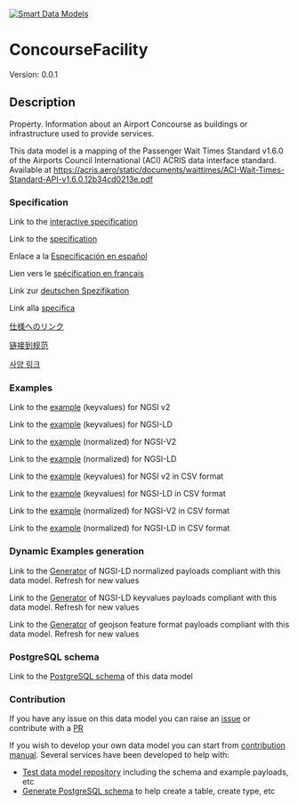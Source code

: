 [![Smart Data Models](https://smartdatamodels.org/wp-content/uploads/2022/01/SmartDataModels_logo.png "Logo")](https://smartdatamodels.org)
# ConcourseFacility
Version: 0.0.1

## Description 

Property. Information about an Airport Concourse as buildings or infrastructure used to provide services.

This data model is a mapping of the Passenger Wait Times Standard v1.6.0 of the Airports Council International (ACI) ACRIS data interface standard. Available at https://acris.aero/static/documents/waittimes/ACI-Wait-Times-Standard-API-v1.6.0.12b34cd0213e.pdf
### Specification

Link to the [interactive specification](https://swagger.lab.fiware.org/?url=https://smart-data-models.github.io/dataModel.ACRIS/ConcourseFacility/swagger.yaml)

Link to the [specification](https://github.com/smart-data-models/dataModel.ACRIS/blob/master/ConcourseFacility/doc/spec.md)

Enlace a la [Especificación en español](https://github.com/smart-data-models/dataModel.ACRIS/blob/master/ConcourseFacility/doc/spec_ES.md)

Lien vers le [spécification en français](https://github.com/smart-data-models/dataModel.ACRIS/blob/master/ConcourseFacility/doc/spec_FR.md)

Link zur [deutschen Spezifikation](https://github.com/smart-data-models/dataModel.ACRIS/blob/master/ConcourseFacility/doc/spec_DE.md)

Link alla [specifica](https://github.com/smart-data-models/dataModel.ACRIS/blob/master/ConcourseFacility/doc/spec_IT.md)

[仕様へのリンク](https://github.com/smart-data-models/dataModel.ACRIS/blob/master/ConcourseFacility/doc/spec_JA.md)

[链接到规范](https://github.com/smart-data-models/dataModel.ACRIS/blob/master/ConcourseFacility/doc/spec_ZH.md)

[사양 링크](https://github.com/smart-data-models/dataModel.ACRIS/blob/master/ConcourseFacility/doc/spec_KO.md)
### Examples

Link to the [example](https://smart-data-models.github.io/dataModel.ACRIS/ConcourseFacility/examples/example.json) (keyvalues) for NGSI v2

Link to the [example](https://smart-data-models.github.io/dataModel.ACRIS/ConcourseFacility/examples/example.jsonld) (keyvalues) for NGSI-LD

Link to the [example](https://smart-data-models.github.io/dataModel.ACRIS/ConcourseFacility/examples/example-normalized.json) (normalized) for NGSI-V2

Link to the [example](https://smart-data-models.github.io/dataModel.ACRIS/ConcourseFacility/examples/example-normalized.jsonld) (normalized) for NGSI-LD

Link to the [example](https://github.com/smart-data-models/dataModel.ACRIS/blob/master/ConcourseFacility/examples/example.json.csv) (keyvalues) for NGSI v2 in CSV format

Link to the [example](https://github.com/smart-data-models/dataModel.ACRIS/blob/master/ConcourseFacility/examples/example.jsonld.csv) (keyvalues) for NGSI-LD in CSV format

Link to the [example](https://github.com/smart-data-models/dataModel.ACRIS/blob/master/ConcourseFacility/examples/example-normalized.json.csv) (normalized) for NGSI-V2 in CSV format

Link to the [example](https://github.com/smart-data-models/dataModel.ACRIS/blob/master/ConcourseFacility/examples/example-normalized.jsonld.csv) (normalized) for NGSI-LD in CSV format
### Dynamic Examples generation

Link to the [Generator](https://smartdatamodels.org/extra/ngsi-ld_generator.php?schemaUrl=https://raw.githubusercontent.com/smart-data-models/dataModel.ACRIS/master/ConcourseFacility/schema.json&email=info@smartdatamodels.org) of NGSI-LD normalized payloads compliant with this data model. Refresh for new values

Link to the [Generator](https://smartdatamodels.org/extra/ngsi-ld_generator_keyvalues.php?schemaUrl=https://raw.githubusercontent.com/smart-data-models/dataModel.ACRIS/master/ConcourseFacility/schema.json&email=info@smartdatamodels.org) of NGSI-LD keyvalues payloads compliant with this data model. Refresh for new values

Link to the [Generator](https://smartdatamodels.org/extra/geojson_features_generator.php?schemaUrl=https://raw.githubusercontent.com/smart-data-models/dataModel.ACRIS/master/ConcourseFacility/schema.json&email=info@smartdatamodels.org) of geojson feature format payloads compliant with this data model. Refresh for new values
### PostgreSQL schema

Link to the [PostgreSQL schema](https://github.com/smart-data-models/dataModel.ACRIS/blob/master/ConcourseFacility/schema.sql) of this data model
### Contribution

 If you have any issue on this data model you can raise an [issue](https://github.com/smart-data-models/dataModel.ACRIS/issues)  or contribute with a [PR](https://github.com/smart-data-models/dataModel.ACRIS/pulls)

 If you wish to develop your own data model you can start from [contribution manual](https://bit.ly/contribution_manual). Several services have been developed to help with: 
 - [Test data model repository](https://smartdatamodels.org/index.php/data-models-contribution-api/) including the schema and example payloads, etc
 - [Generate PostgreSQL schema](https://smartdatamodels.org/index.php/sql-service/) to help create a table, create type, etc